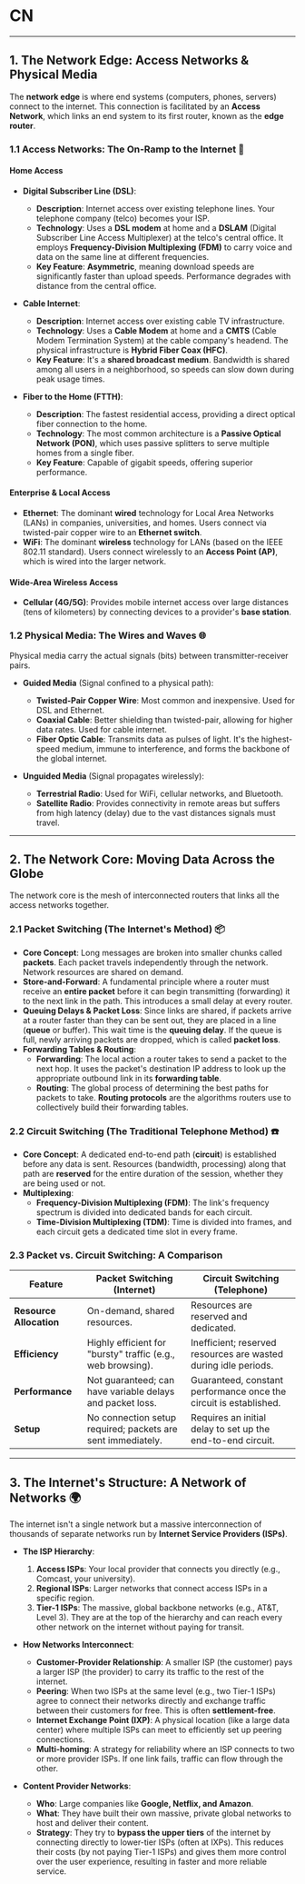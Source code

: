 # CN

---

## 1. The Network Edge: Access Networks & Physical Media

The **network edge** is where end systems (computers, phones, servers) connect to the internet. This connection is facilitated by an **Access Network**, which links an end system to its first router, known as the **edge router**.

### 1.1 Access Networks: The On-Ramp to the Internet 🚗

#### **Home Access**
* **Digital Subscriber Line (DSL)**:
    * **Description**: Internet access over existing telephone lines. Your telephone company (telco) becomes your ISP.
    * **Technology**: Uses a **DSL modem** at home and a **DSLAM** (Digital Subscriber Line Access Multiplexer) at the telco's central office. It employs **Frequency-Division Multiplexing (FDM)** to carry voice and data on the same line at different frequencies.
    * **Key Feature**: **Asymmetric**, meaning download speeds are significantly faster than upload speeds. Performance degrades with distance from the central office.

* **Cable Internet**:
    * **Description**: Internet access over existing cable TV infrastructure.
    * **Technology**: Uses a **Cable Modem** at home and a **CMTS** (Cable Modem Termination System) at the cable company's headend. The physical infrastructure is **Hybrid Fiber Coax (HFC)**.
    * **Key Feature**: It's a **shared broadcast medium**. Bandwidth is shared among all users in a neighborhood, so speeds can slow down during peak usage times.

* **Fiber to the Home (FTTH)**:
    * **Description**: The fastest residential access, providing a direct optical fiber connection to the home.
    * **Technology**: The most common architecture is a **Passive Optical Network (PON)**, which uses passive splitters to serve multiple homes from a single fiber.
    * **Key Feature**: Capable of gigabit speeds, offering superior performance.

#### **Enterprise & Local Access**
* **Ethernet**: The dominant **wired** technology for Local Area Networks (LANs) in companies, universities, and homes. Users connect via twisted-pair copper wire to an **Ethernet switch**.
* **WiFi**: The dominant **wireless** technology for LANs (based on the IEEE 802.11 standard). Users connect wirelessly to an **Access Point (AP)**, which is wired into the larger network.

#### **Wide-Area Wireless Access**
* **Cellular (4G/5G)**: Provides mobile internet access over large distances (tens of kilometers) by connecting devices to a provider's **base station**.

### 1.2 Physical Media: The Wires and Waves 🌐

Physical media carry the actual signals (bits) between transmitter-receiver pairs.

* **Guided Media** (Signal confined to a physical path):
    * **Twisted-Pair Copper Wire**: Most common and inexpensive. Used for DSL and Ethernet.
    * **Coaxial Cable**: Better shielding than twisted-pair, allowing for higher data rates. Used for cable internet.
    * **Fiber Optic Cable**: Transmits data as pulses of light. It's the highest-speed medium, immune to interference, and forms the backbone of the global internet.
    

* **Unguided Media** (Signal propagates wirelessly):
    * **Terrestrial Radio**: Used for WiFi, cellular networks, and Bluetooth.
    * **Satellite Radio**: Provides connectivity in remote areas but suffers from high latency (delay) due to the vast distances signals must travel.

---

## 2. The Network Core: Moving Data Across the Globe

The network core is the mesh of interconnected routers that links all the access networks together.

### 2.1 Packet Switching (The Internet's Method) 📦

* **Core Concept**: Long messages are broken into smaller chunks called **packets**. Each packet travels independently through the network. Network resources are shared on demand.
* **Store-and-Forward**: A fundamental principle where a router must receive an **entire packet** before it can begin transmitting (forwarding) it to the next link in the path. This introduces a small delay at every router.
* **Queuing Delays & Packet Loss**: Since links are shared, if packets arrive at a router faster than they can be sent out, they are placed in a line (**queue** or buffer). This wait time is the **queuing delay**. If the queue is full, newly arriving packets are dropped, which is called **packet loss**.
* **Forwarding Tables & Routing**:
    * **Forwarding**: The local action a router takes to send a packet to the next hop. It uses the packet's destination IP address to look up the appropriate outbound link in its **forwarding table**.
    * **Routing**: The global process of determining the best paths for packets to take. **Routing protocols** are the algorithms routers use to collectively build their forwarding tables.

### 2.2 Circuit Switching (The Traditional Telephone Method) ☎️

* **Core Concept**: A dedicated end-to-end path (**circuit**) is established before any data is sent. Resources (bandwidth, processing) along that path are **reserved** for the entire duration of the session, whether they are being used or not.
* **Multiplexing**:
    * **Frequency-Division Multiplexing (FDM)**: The link's frequency spectrum is divided into dedicated bands for each circuit.
    * **Time-Division Multiplexing (TDM)**: Time is divided into frames, and each circuit gets a dedicated time slot in every frame.

### 2.3 Packet vs. Circuit Switching: A Comparison

| Feature               | Packet Switching (Internet)                                | Circuit Switching (Telephone)                          |
| --------------------- | ---------------------------------------------------------- | ------------------------------------------------------ |
| **Resource Allocation** | On-demand, shared resources.                               | Resources are reserved and dedicated.                  |
| **Efficiency** | Highly efficient for "bursty" traffic (e.g., web browsing). | Inefficient; reserved resources are wasted during idle periods. |
| **Performance** | Not guaranteed; can have variable delays and packet loss.  | Guaranteed, constant performance once the circuit is established. |
| **Setup** | No connection setup required; packets are sent immediately. | Requires an initial delay to set up the end-to-end circuit. |

---

## 3. The Internet's Structure: A Network of Networks 🌍

The internet isn't a single network but a massive interconnection of thousands of separate networks run by **Internet Service Providers (ISPs)**.

* **The ISP Hierarchy**:
    1.  **Access ISPs**: Your local provider that connects you directly (e.g., Comcast, your university).
    2.  **Regional ISPs**: Larger networks that connect access ISPs in a specific region.
    3.  **Tier-1 ISPs**: The massive, global backbone networks (e.g., AT&T, Level 3). They are at the top of the hierarchy and can reach every other network on the internet without paying for transit.

* **How Networks Interconnect**:
    * **Customer-Provider Relationship**: A smaller ISP (the customer) pays a larger ISP (the provider) to carry its traffic to the rest of the internet.
    * **Peering**: When two ISPs at the same level (e.g., two Tier-1 ISPs) agree to connect their networks directly and exchange traffic between their customers for free. This is often **settlement-free**.
    * **Internet Exchange Point (IXP)**: A physical location (like a large data center) where multiple ISPs can meet to efficiently set up peering connections.
    * **Multi-homing**: A strategy for reliability where an ISP connects to two or more provider ISPs. If one link fails, traffic can flow through the other.


* **Content Provider Networks**:
    * **Who**: Large companies like **Google, Netflix, and Amazon**.
    * **What**: They have built their own massive, private global networks to host and deliver their content.
    * **Strategy**: They try to **bypass the upper tiers** of the internet by connecting directly to lower-tier ISPs (often at IXPs). This reduces their costs (by not paying Tier-1 ISPs) and gives them more control over the user experience, resulting in faster and more reliable service.
